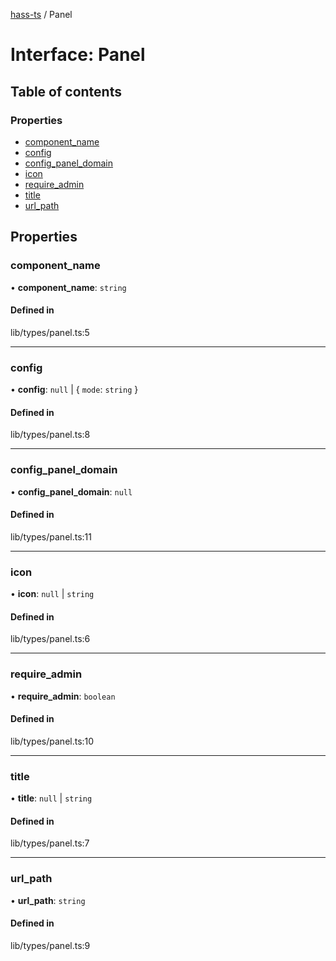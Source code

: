 [hass-ts](../README.md) / Panel

# Interface: Panel

## Table of contents

### Properties

- [component_name](Panel.md#component_name)
- [config](Panel.md#config)
- [config_panel_domain](Panel.md#config_panel_domain)
- [icon](Panel.md#icon)
- [require_admin](Panel.md#require_admin)
- [title](Panel.md#title)
- [url_path](Panel.md#url_path)

## Properties

### component_name

• **component_name**: `string`

#### Defined in

lib/types/panel.ts:5

---

### config

• **config**: `null` \| \{ `mode`: `string` }

#### Defined in

lib/types/panel.ts:8

---

### config_panel_domain

• **config_panel_domain**: `null`

#### Defined in

lib/types/panel.ts:11

---

### icon

• **icon**: `null` \| `string`

#### Defined in

lib/types/panel.ts:6

---

### require_admin

• **require_admin**: `boolean`

#### Defined in

lib/types/panel.ts:10

---

### title

• **title**: `null` \| `string`

#### Defined in

lib/types/panel.ts:7

---

### url_path

• **url_path**: `string`

#### Defined in

lib/types/panel.ts:9
